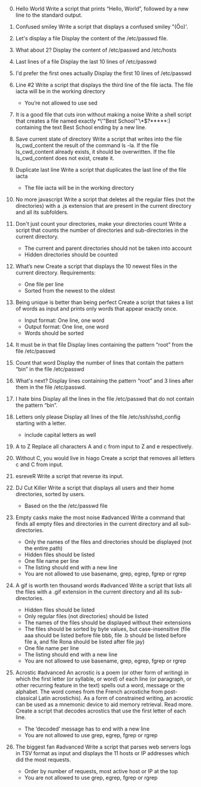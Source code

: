0. Hello World
Write a script that prints “Hello, World”, followed by a new line to the standard output.

1. Confused smiley
Write a script that displays a confused smiley "(Ôo)'.

2. Let's display a file
Display the content of the /etc/passwd file.

3. What about 2?
Display the content of /etc/passwd and /etc/hosts

4. Last lines of a file
Display the last 10 lines of /etc/passwd

5. I'd prefer the first ones actually
Display the first 10 lines of /etc/passwd

6. Line #2
Write a script that displays the third line of the file iacta.
The file iacta will be in the working directory
	- You’re not allowed to use sed

7. It is a good file that cuts iron without making a noise
Write a shell script that creates a file named exactly \*\\'"Best School"\'\\*$\?\*\*\*\*\*:) 
containing the text Best School ending by a new line.

8. Save current state of directory
Write a script that writes into the file ls_cwd_content the result of the command ls -la. 
If the file ls_cwd_content already exists, it should be overwritten. 
If the file ls_cwd_content does not exist, create it.

9. Duplicate last line
Write a script that duplicates the last line of the file iacta
	- The file iacta will be in the working directory

10. No more javascript
Write a script that deletes all the regular files (not the directories) with a .js extension 
that are present in the current directory and all its subfolders.

11. Don't just count your directories, make your directories count
Write a script that counts the number of directories and sub-directories in the current directory.
	- The current and parent directories should not be taken into account
	- Hidden directories should be counted

12. What’s new
Create a script that displays the 10 newest files in the current directory.
Requirements:
	- One file per line
	- Sorted from the newest to the oldest

13. Being unique is better than being perfect
Create a script that takes a list of words as input and prints only words that appear exactly once.
	- Input format: One line, one word
	- Output format: One line, one word
	- Words should be sorted

14. It must be in that file
Display lines containing the pattern “root” from the file /etc/passwd

15. Count that word
Display the number of lines that contain the pattern “bin” in the file /etc/passwd

16. What's next?
Display lines containing the pattern “root” and 3 lines after them in the file /etc/passwd.

17. I hate bins
Display all the lines in the file /etc/passwd that do not contain the pattern “bin”.

18. Letters only please
Display all lines of the file /etc/ssh/sshd_config starting with a letter.
	- include capital letters as well

19. A to Z
Replace all characters A and c from input to Z and e respectively.

20. Without C, you would live in hiago
Create a script that removes all letters c and C from input.

21. esreveR
Write a script that reverse its input.

22. DJ Cut Killer
Write a script that displays all users and their home directories, sorted by users.
	- Based on the the /etc/passwd file

23. Empty casks make the most noise
#advanced
Write a command that finds all empty files and directories in the current directory 
and all sub-directories.
	- Only the names of the files and directories should be displayed (not the entire path)
	- Hidden files should be listed
	- One file name per line
	- The listing should end with a new line
	- You are not allowed to use basename, grep, egrep, fgrep or rgrep

24. A gif is worth ten thousand words
#advanced
Write a script that lists all the files with a .gif extension in the current directory 
and all its sub-directories.
	- Hidden files should be listed
	- Only regular files (not directories) should be listed
	- The names of the files should be displayed without their extensions
	- The files should be sorted by byte values, but case-insensitive 
	  (file aaa should be listed before file bbb, file .b should be listed before file a, 
	  and file Rona should be listed after file jay)
	- One file name per line
	- The listing should end with a new line
	- You are not allowed to use basename, grep, egrep, fgrep or rgrep

25. Acrostic
#advanced
An acrostic is a poem (or other form of writing) in which the first letter (or syllable, or word) of 
each line (or paragraph, or other recurring feature in the text) spells out a word, message or the 
alphabet. The word comes from the French acrostiche from post-classical Latin acrostichis). As a 
form of constrained writing, an acrostic can be used as a mnemonic device to aid memory retrieval. 
Read more.
Create a script that decodes acrostics that use the first letter of each line.
	- The ‘decoded’ message has to end with a new line
	- You are not allowed to use grep, egrep, fgrep or rgrep

26. The biggest fan
#advanced
Write a script that parses web servers logs in TSV format as input and displays the 11 hosts or IP 
addresses which did the most requests.
	- Order by number of requests, most active host or IP at the top
	- You are not allowed to use grep, egrep, fgrep or rgrep
